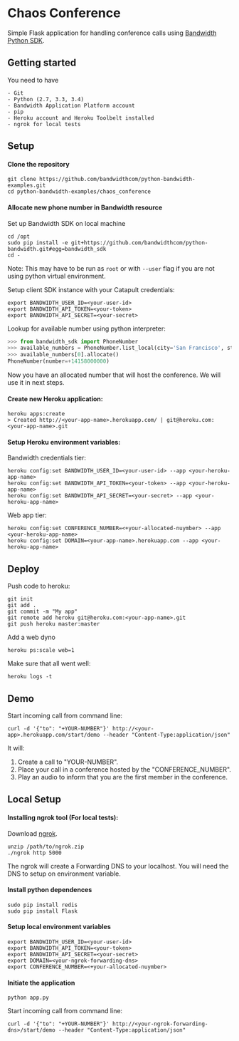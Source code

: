 # Chaos Conference

Simple Flask application for handling conference calls using [Bandwidth Python SDK](https://github.com/bandwidthcom/python-bandwidth).


## Getting started
You need to have

    - Git
    - Python (2.7, 3.3, 3.4)
    - Bandwidth Application Platform account
    - pip
    - Heroku account and Heroku Toolbelt installed
    - ngrok for local tests


## Setup

#### Clone the repository

```console
git clone https://github.com/bandwidthcom/python-bandwidth-examples.git
cd python-bandwidth-examples/chaos_conference
```
#### Allocate new phone number in Bandwidth resource

Set up Bandwidth SDK on local machine
```console
cd /opt
sudo pip install -e git+https://github.com/bandwidthcom/python-bandwidth.git#egg=bandwidth_sdk
cd -
```
Note: This may have to be run as `root` or with `--user` flag if you are not using python virtual environment.


Setup client SDK instance with your Catapult credentials:
```console
export BANDWIDTH_USER_ID=<your-user-id>
export BANDWIDTH_API_TOKEN=<your-token>
export BANDWIDTH_API_SECRET=<your-secret>
```
Lookup for available number using python interpreter:
```python
>>> from bandwidth_sdk import PhoneNumber
>>> available_numbers = PhoneNumber.list_local(city='San Francisco', state='CA')
>>> available_numbers[0].allocate()
PhoneNumber(number=+14158000000)
```
Now you have an allocated number that will host the conference. We will use it in next steps.

#### Create new Heroku application:
```console
heroku apps:create
> Created http://<your-app-name>.herokuapp.com/ | git@heroku.com:<your-app-name>.git
```
#### Setup Heroku environment variables:

Bandwidth credentials tier:
```console
heroku config:set BANDWIDTH_USER_ID=<your-user-id> --app <your-heroku-app-name>
heroku config:set BANDWIDTH_API_TOKEN=<your-token> --app <your-heroku-app-name>
heroku config:set BANDWIDTH_API_SECRET=<your-secret> --app <your-heroku-app-name>
```
Web app tier:
```console
heroku config:set CONFERENCE_NUMBER=<+your-allocated-nuymber> --app <your-heroku-app-name>
heroku config:set DOMAIN=<your-app-name>.herokuapp.com --app <your-heroku-app-name>
```
##  Deploy

Push code to heroku:
```console
git init
git add .
git commit -m "My app"
git remote add heroku git@heroku.com:<your-app-name>.git
git push heroku master:master
```

Add a web dyno
```console
heroku ps:scale web=1
```

Make sure that all went well:
```console
heroku logs -t
```

## Demo

Start incoming call from command line:
```console
curl -d '{"to": "+YOUR-NUMBER"}' http://<your-app>.herokuapp.com/start/demo --header "Content-Type:application/json"
```

It will:

1. Create a call to "YOUR-NUMBER".
2. Place your call in a conference hosted by the "CONFERENCE_NUMBER".
3. Play an audio to inform that you are the first member in the conference.




## Local Setup

#### Installing ngrok tool (For local tests):

Download [ngrok](https://ngrok.com/download).
```console
unzip /path/to/ngrok.zip
./ngrok http 5000
```

The ngrok will create a Forwarding DNS to your localhost. You will need the DNS to setup on environment variable.

#### Install python dependences
```console
sudo pip install redis
sudo pip install Flask
```

#### Setup local environment variables
```console
export BANDWIDTH_USER_ID=<your-user-id>
export BANDWIDTH_API_TOKEN=<your-token>
export BANDWIDTH_API_SECRET=<your-secret>
export DOMAIN=<your-ngrok-forwarding-dns>
export CONFERENCE_NUMBER=<+your-allocated-nuymber>
```

#### Initiate the application
```console
python app.py
```

Start incoming call from command line:
```console
curl -d '{"to": "+YOUR-NUMBER"}' http://<your-ngrok-forwarding-dns>/start/demo --header "Content-Type:application/json"
```
